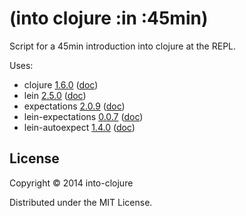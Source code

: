 # (into clojure :in :45min)

Script for a 45min introduction into clojure at the REPL.

Uses:

- clojure [1.6.0](https://github.com/clojure/clojure/blob/master/changes.md#changes-to-clojure-in-version-16) ([doc]())
- lein [2.5.0](https://github.com/technomancy/leiningen/releases/tag/2.5.0) ([doc]())
- expectations [2.0.9](https://github.com/jaycfields/expectations/releases/tag/2.0.9) ([doc](http://jayfields.com/expectations/))
- lein-expectations [0.0.7](https://github.com/gar3thjon3s/lein-expectations/releases/tag/0.0.7) ([doc](https://github.com/gar3thjon3s/lein-expectations))
- lein-autoexpect [1.4.0](https://github.com/jakemcc/lein-autoexpect/releases/tag/lein-autoexpect-v1.4.0) ([doc](https://github.com/jakemcc/lein-autoexpect))

## License

Copyright © 2014 into-clojure

Distributed under the MIT License.
